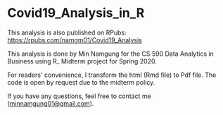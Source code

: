 # Covid19_Analysis_in_R

This analysis is also published on RPubs:
https://rpubs.com/namgm01/Covid19_Analysis

This analysis is done by Min Namgung for the CS 590 Data Analytics in Business using R_ Midterm project for Spring 2020.

For readers' convenience, I transform the html (Rmd file) to Pdf file. The code is open by request due to the midterm policy.

If you have any questions, feel free to contact me (minnamgung01@gmail.com).
